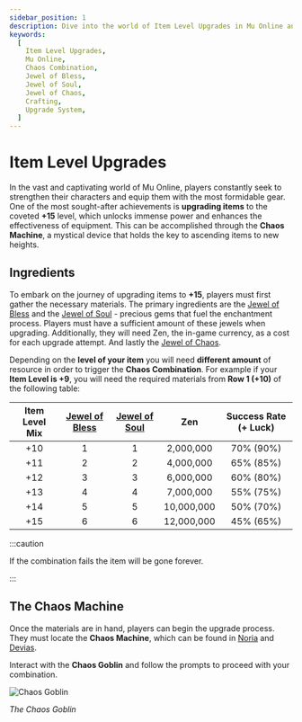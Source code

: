 ```yaml
---
sidebar_position: 1
description: Dive into the world of Item Level Upgrades in Mu Online and learn how to enhance your gear to +15 using the Chaos Combination system. Discover the required ingredients, success rates, and the risks associated with ascending your items to new heights.
keywords:
  [
    Item Level Upgrades,
    Mu Online,
    Chaos Combination,
    Jewel of Bless,
    Jewel of Soul,
    Jewel of Chaos,
    Crafting,
    Upgrade System,
  ]
---
```


# Item Level Upgrades

In the vast and captivating world of Mu Online, players constantly seek to strengthen their characters and equip them with the most formidable gear. One of the most sought-after achievements is **upgrading items** to the coveted **+15** level, which unlocks immense power and enhances the effectiveness of equipment. This can be accomplished through the **Chaos Machine**, a mystical device that holds the key to ascending items to new heights.

## Ingredients

To embark on the journey of upgrading items to **+15**, players must first gather the necessary materials. The primary ingredients are the [Jewel of Bless](/items/jewels/regular-jewels/jewel-of-bless) and the [Jewel of Soul](/items/jewels/regular-jewels/jewel-of-soul) - precious gems that fuel the enchantment process. Players must have a sufficient amount of these jewels when upgrading. Additionally, they will need Zen, the in-game currency, as a cost for each upgrade attempt. And lastly the [Jewel of Chaos](/items/jewels/regular-jewels/jewel-of-chaos).

Depending on the **level of your item** you will need **different amount** of resource in order to trigger the **Chaos Combination**. For example if your **Item Level is +9**, you will need the required materials from **Row 1 (+10)** of the following table:

| Item Level Mix | [Jewel of Bless](/items/jewels/regular-jewels/jewel-of-bless) | [Jewel of Soul](/items/jewels/regular-jewels/jewel-of-soul) |    Zen     | Success Rate (+ Luck) |
| :------------: | :-----------------------------------------------------------: | :---------------------------------------------------------: | :--------: | :-------------------: |
|      +10       |                               1                               |                              1                              | 2,000,000  |       70% (90%)       |
|      +11       |                               2                               |                              2                              | 4,000,000  |       65% (85%)       |
|      +12       |                               3                               |                              3                              | 6,000,000  |       60% (80%)       |
|      +13       |                               4                               |                              4                              | 7,000,000  |       55% (75%)       |
|      +14       |                               5                               |                              5                              | 10,000,000 |       50% (70%)       |
|      +15       |                               6                               |                              6                              | 12,000,000 |       45% (65%)       |

:::caution

If the combination fails the item will be gone forever.

:::

## The Chaos Machine

Once the materials are in hand, players can begin the upgrade process. They must locate the **Chaos Machine**, which can be found in [Noria](/maps/noria) and [Devias](/maps/devias).

Interact with the **Chaos Goblin** and follow the prompts to proceed with your combination.

![Chaos Goblin](/img/crafting/chaos-goblin.png)

_The Chaos Goblin_
